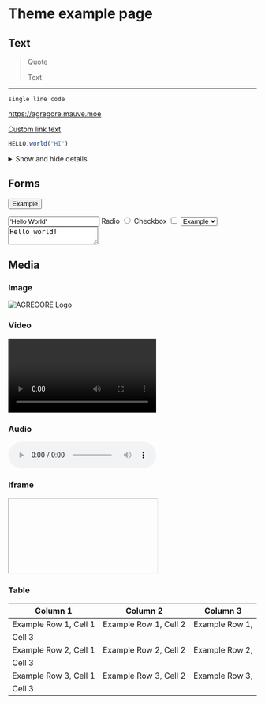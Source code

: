 # Theme example page

## Text

> Quote
> 
> Text

---

`single line code`

https://agregore.mauve.moe

[Custom link text](https://agregore.mauve.moe)

```javascript
HELLO.world("HI")
```

<details>
<summary>Show and hide details</summary>
Example content hidden in some details.
</details>

## Forms

<button>Example</button>

<input value="'Hello World'">

<label>
	Radio
	<input type="radio">
</label>
<label>
	Checkbox
	<input type="checkbox">
</label>
<select>
	<option selected>Example</option>
	<option>mple</option>
	<option>Exa</option>
</select>

<textarea>Hello world!</textarea>

## Media

### Image

![AGREGORE Logo](agregore://icon.svg)

### Video

<video controls></video>

### Audio

<audio controls></audio>

### Iframe

<iframe src="agregore://welcome"></iframe>

### Table

| Column 1 | Column 2 | Column 3 |
|----------|----------|----------|
| Example Row 1, Cell 1 | Example Row 1, Cell 2 | Example Row 1, 
Cell 3 |
| Example Row 2, Cell 1 | Example Row 2, Cell 2 | Example Row 2, 
Cell 3 |
| Example Row 3, Cell 1 | Example Row 3, Cell 2 | Example Row 3, 
Cell 3 |